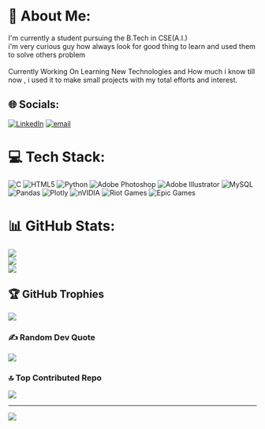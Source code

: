 # 💫 About Me:
I'm currently a student pursuing the B.Tech in CSE(A.I.) <br>i'm very curious guy how always look for good thing to learn and used them to solve others problem<br><br>Currently Working On Learning New Technologies and How much i know till now , i used it to make small projects with my total efforts and interest.<br>


## 🌐 Socials:
[![LinkedIn](https://img.shields.io/badge/LinkedIn-%230077B5.svg?logo=linkedin&logoColor=white)](www.linkedin.com/in/krunal-point) [![email](https://img.shields.io/badge/Email-D14836?logo=gmail&logoColor=white)](mailto:parmarkrunal1805@gmail.com) 

# 💻 Tech Stack:
![C](https://img.shields.io/badge/c-%2300599C.svg?style=plastic&logo=c&logoColor=white) ![HTML5](https://img.shields.io/badge/html5-%23E34F26.svg?style=plastic&logo=html5&logoColor=white) ![Python](https://img.shields.io/badge/python-3670A0?style=plastic&logo=python&logoColor=ffdd54) ![Adobe Photoshop](https://img.shields.io/badge/adobe%20photoshop-%2331A8FF.svg?style=plastic&logo=adobe%20photoshop&logoColor=white) ![Adobe Illustrator](https://img.shields.io/badge/adobe%20illustrator-%23FF9A00.svg?style=plastic&logo=adobe%20illustrator&logoColor=white) ![MySQL](https://img.shields.io/badge/mysql-4479A1.svg?style=plastic&logo=mysql&logoColor=white) ![Pandas](https://img.shields.io/badge/pandas-%23150458.svg?style=plastic&logo=pandas&logoColor=white) ![Plotly](https://img.shields.io/badge/Plotly-%233F4F75.svg?style=plastic&logo=plotly&logoColor=white) ![nVIDIA](https://img.shields.io/badge/nVIDIA-%2376B900.svg?style=plastic&logo=nVIDIA&logoColor=white) ![Riot Games](https://img.shields.io/badge/riotgames-D32936.svg?style=plastic&logo=riotgames&logoColor=white) ![Epic Games](https://img.shields.io/badge/epicgames-%23313131.svg?style=plastic&logo=epicgames&logoColor=white)
# 📊 GitHub Stats:
![](https://github-readme-stats.vercel.app/api?username=KRUMER2023&theme=dark&hide_border=false&include_all_commits=false&count_private=false)<br/>
![](https://github-readme-streak-stats.herokuapp.com/?user=KRUMER2023&theme=dark&hide_border=false)<br/>
![](https://github-readme-stats.vercel.app/api/top-langs/?username=KRUMER2023&theme=dark&hide_border=false&include_all_commits=false&count_private=false&layout=compact)

## 🏆 GitHub Trophies
![](https://github-profile-trophy.vercel.app/?username=KRUMER2023&theme=radical&no-frame=false&no-bg=true&margin-w=4)

### ✍️ Random Dev Quote
![](https://quotes-github-readme.vercel.app/api?type=horizontal&theme=tokyonight)

### 🔝 Top Contributed Repo
![](https://github-contributor-stats.vercel.app/api?username=KRUMER2023&limit=5&theme=dark&combine_all_yearly_contributions=true)

---
[![](https://visitcount.itsvg.in/api?id=KRUMER2023&icon=4&color=6)](https://visitcount.itsvg.in)

<!-- Proudly created with GPRM ( https://gprm.itsvg.in ) -->
